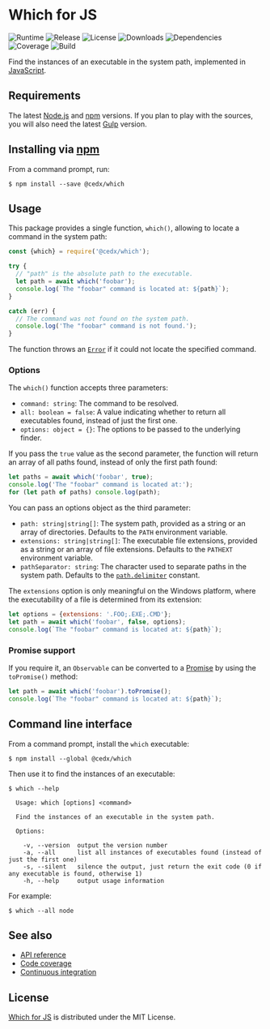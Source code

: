 # Which for JS
![Runtime](https://img.shields.io/badge/node-%3E%3D8.4-brightgreen.svg) ![Release](https://img.shields.io/npm/v/@cedx/which.svg) ![License](https://img.shields.io/npm/l/@cedx/which.svg) ![Downloads](https://img.shields.io/npm/dt/@cedx/which.svg) ![Dependencies](https://david-dm.org/cedx/which.js.svg) ![Coverage](https://coveralls.io/repos/github/cedx/which.js/badge.svg) ![Build](https://travis-ci.org/cedx/which.js.svg)

Find the instances of an executable in the system path, implemented in [JavaScript](https://developer.mozilla.org/en-US/docs/Web/JavaScript).

## Requirements
The latest [Node.js](https://nodejs.org) and [npm](https://www.npmjs.com) versions.
If you plan to play with the sources, you will also need the latest [Gulp](http://gulpjs.com) version.

## Installing via [npm](https://www.npmjs.com)
From a command prompt, run:

```shell
$ npm install --save @cedx/which
```

## Usage
This package provides a single function, `which()`, allowing to locate a command in the system path:

```javascript
const {which} = require('@cedx/which');

try {
  // "path" is the absolute path to the executable.
  let path = await which('foobar');
  console.log(`The "foobar" command is located at: ${path}`);
}

catch (err) {
  // The command was not found on the system path.
  console.log('The "foobar" command is not found.');
}
```

The function throws an [`Error`](https://developer.mozilla.org/en-US/docs/Web/JavaScript/Reference/Global_Objects/Error) if it could not locate the specified command.

### Options
The `which()` function accepts three parameters:

- `command: string`: The command to be resolved.
- `all: boolean = false`: A value indicating whether to return all executables found, instead of just the first one.
- `options: object = {}`: The options to be passed to the underlying finder.

If you pass the `true` value as the second parameter, the function will return an array of all paths found, instead of only the first path found:

```javascript
let paths = await which('foobar', true);
console.log('The "foobar" command is located at:');
for (let path of paths) console.log(path);
```

You can pass an options object as the third parameter:

- `path: string|string[]`: The system path, provided as a string or an array of directories. Defaults to the `PATH` environment variable.
- `extensions: string|string[]`: The executable file extensions, provided as a string or an array of file extensions. Defaults to the `PATHEXT` environment variable.
- `pathSeparator: string`: The character used to separate paths in the system path. Defaults to the [`path.delimiter`](https://nodejs.org/api/path.html#path_path_delimiter) constant.

The `extensions` option is only meaningful on the Windows platform, where the executability of a file is determined from its extension:

```javascript
let options = {extensions: '.FOO;.EXE;.CMD'};
let path = await which('foobar', false, options);
console.log(`The "foobar" command is located at: ${path}`);
```

### Promise support
If you require it, an `Observable` can be converted to a [Promise](https://developer.mozilla.org/en-US/docs/Web/JavaScript/Reference/Global_Objects/Promise) by using the `toPromise()` method:

```javascript
let path = await which('foobar').toPromise();
console.log(`The "foobar" command is located at: ${path}`);
```

## Command line interface
From a command prompt, install the `which` executable:

```shell
$ npm install --global @cedx/which
```

Then use it to find the instances of an executable:

```shell
$ which --help

  Usage: which [options] <command>

  Find the instances of an executable in the system path.

  Options:

    -v, --version  output the version number
    -a, --all      list all instances of executables found (instead of just the first one)
    -s, --silent   silence the output, just return the exit code (0 if any executable is found, otherwise 1)
    -h, --help     output usage information
```

For example:

```shell
$ which --all node
```

## See also
- [API reference](https://cedx.github.io/which.js)
- [Code coverage](https://coveralls.io/github/cedx/which.js)
- [Continuous integration](https://travis-ci.org/cedx/which.js)

## License
[Which for JS](https://github.com/cedx/which.js) is distributed under the MIT License.
